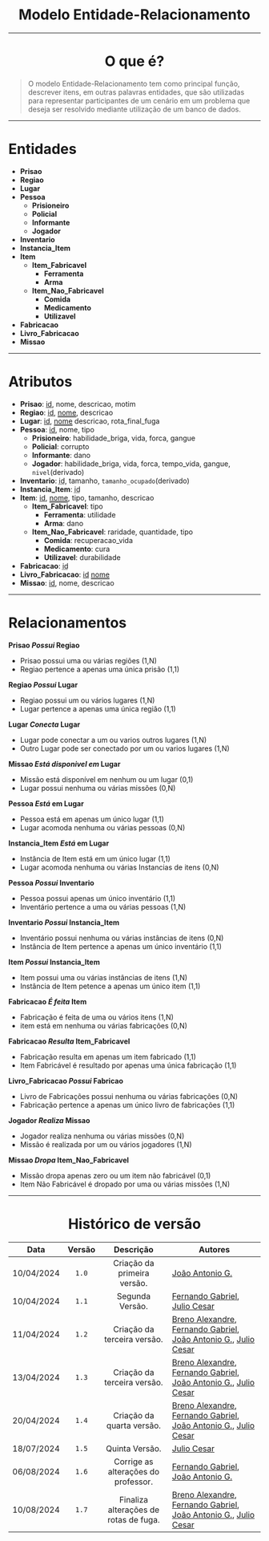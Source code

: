 <center>

# Modelo Entidade-Relacionamento

</center>

---

<center>

# O que é?

</center>

> O modelo Entidade-Relacionamento tem como principal função, descrever itens, em outras palavras entidades, que são
> utilizadas para representar participantes de um cenário em um problema que deseja ser resolvido mediante utilização de
> um banco de dados.

---

# Entidades

- **Prisao**
- **Regiao**
- **Lugar**
- **Pessoa**
    - **Prisioneiro**
    - **Policial**
    - **Informante**
    - **Jogador**
- **Inventario**
- **Instancia_Item**
- **Item**
    - **Item_Fabricavel**
        - **Ferramenta**
        - **Arma**
    - **Item_Nao_Fabricavel**
        - **Comida**
        - **Medicamento**
        - **Utilizavel**
- **Fabricacao**
- **Livro_Fabricacao**
- **Missao**

---

# Atributos

- **Prisao**: <ins>id</ins>, nome, descricao, motim
- **Regiao**: <ins>id</ins>, <span style="text-decoration: underline; text-decoration-style: double;">nome</span>,
  descricao
- **Lugar**: <ins>id</ins>,  <span style="text-decoration: underline; text-decoration-style: double;">nome</span>
  descricao, rota_final_fuga
- **Pessoa**: <ins>id</ins>, nome, tipo
    - **Prisioneiro**: habilidade_briga, vida, forca, gangue
    - **Policial**:  corrupto
    - **Informante**: dano
    - **Jogador**: habilidade_briga, vida, forca, tempo_vida, gangue, `nivel`(derivado)
- **Inventario**: <span style="text-decoration: underline; text-decoration-style: dotted;">id</span>,
  tamanho, `tamanho_ocupado`(derivado)
- **Instancia_Item**: <span style="text-decoration: underline; text-decoration-style: dotted;">id</span>
- **Item**: <ins>id</ins>, <span style="text-decoration: underline; text-decoration-style: double;">nome</span>, tipo,
  tamanho, descricao
    - **Item_Fabricavel**: tipo
        - **Ferramenta**: utilidade
        - **Arma**: dano
    - **Item_Nao_Fabricavel**: raridade, quantidade, tipo
        - **Comida**: recuperacao_vida
        - **Medicamento**: cura
        - **Utilizavel**: durabilidade
- **Fabricacao**: <span style="text-decoration: underline; text-decoration-style: dotted;">id</span>
- **Livro_Fabricacao**: <ins>id</ins> <span style="text-decoration: underline; text-decoration-style: double;">
  nome</span>
- **Missao**: <ins>id</ins>, nome, descricao

---

# Relacionamentos

**Prisao _Possui_ Regiao**

- Prisao possui uma ou várias regiões (1,N)
- Regiao pertence a apenas uma única prisão (1,1)

**Regiao _Possui_ Lugar**

- Regiao possui um ou vários lugares (1,N)
- Lugar pertence a apenas uma única região (1,1)

**Lugar _Conecta_ Lugar**

- Lugar pode conectar a um ou varios outros lugares (1,N)
- Outro Lugar pode ser conectado por um ou varios lugares (1,N)

**Missao _Está disponivel em_ Lugar**

- Missão está disponível em nenhum ou um lugar (0,1)
- Lugar possui nenhuma ou várias missões (0,N)

**Pessoa _Está_ em Lugar**

- Pessoa está em apenas um único lugar (1,1)
- Lugar acomoda nenhuma ou várias pessoas (0,N)

**Instancia_Item _Está_ em Lugar**

- Instância de Item está em um único lugar (1,1)
- Lugar acomoda nenhuma ou várias Instancias de itens (0,N)

**Pessoa _Possui_ Inventario**

- Pessoa possui apenas um único inventário (1,1)
- Inventário pertence a uma ou várias pessoas (1,N)

**Inventario _Possui_ Instancia_Item**

- Inventário possui nenhuma ou várias instâncias de itens (0,N)
- Instância de Item pertence a apenas um único inventário (1,1)

**Item _Possui_ Instancia_Item**

- Item possui uma ou várias instâncias de itens (1,N)
- Instância de Item petence a apenas um único item (1,1)

**Fabricacao _É feita_ Item**

- Fabricação é feita de uma ou vários itens (1,N)
- item está em nenhuma ou várias fabricações (0,N)

**Fabricacao _Resulta_ Item_Fabricavel**

- Fabricação resulta em apenas um item fabricado (1,1)
- Item Fabricável é resultado por apenas uma única fabricação (1,1)

**Livro_Fabricacao _Possui_ Fabricao**

- Livro de Fabricações possui nenhuma ou várias fabricações (0,N)
- Fabricação pertence a apenas um único livro de fabricações (1,1)

**Jogador _Realiza_ Missao**

- Jogador realiza nenhuma ou várias missões (0,N)
- Missão é realizada por um ou vários jogadores (1,N)

**Missao _Dropa_ Item_Nao_Fabricavel**

- Missão dropa apenas zero ou um item não fabricável (0,1)
- Item Não Fabricável é dropado por uma ou várias missões (1,N)

---
<center>

# Histórico de versão

</center>

<div style="margin: 0 auto; width: fit-content;">

|    Data    | Versão |               Descrição               | Autores                                                                                                                                                                                                 |
|:----------:|:------:|:-------------------------------------:|---------------------------------------------------------------------------------------------------------------------------------------------------------------------------------------------------------|
| 10/04/2024 | `1.0`  |      Criação da primeira versão.      | [João Antonio G.](https://github.com/joaoseisei)                                                                                                                                                        |
| 10/04/2024 | `1.1`  |            Segunda Versão.            | [Fernando Gabriel](https://github.com/show-dawn), [Julio Cesar](https://github.com/julio1099)                                                                                                           |
| 11/04/2024 | `1.2`  |      Criação da terceira versão.      | [Breno Alexandre](https://github.com/brenoalexandre0), [Fernando Gabriel](https://github.com/show-dawn), [João Antonio G.](https://github.com/joaoseisei),  [Julio Cesar](https://github.com/julio1099) |
| 13/04/2024 | `1.3`  |      Criação da terceira versão.      | [Breno Alexandre](https://github.com/brenoalexandre0), [Fernando Gabriel](https://github.com/show-dawn), [João Antonio G.](https://github.com/joaoseisei),  [Julio Cesar](https://github.com/julio1099) |
| 20/04/2024 | `1.4`  |       Criação da quarta versão.       | [Breno Alexandre](https://github.com/brenoalexandre0), [Fernando Gabriel](https://github.com/show-dawn), [João Antonio G.](https://github.com/joaoseisei),  [Julio Cesar](https://github.com/julio1099) |
| 18/07/2024 | `1.5`  |            Quinta Versão.             | [Julio Cesar](https://github.com/julio1099)                                                                                                                                                             |
| 06/08/2024 | `1.6`  |  Corrige as alterações do professor.  | [Fernando Gabriel](https://github.com/show-dawn),  [João Antonio G.](https://github.com/joaoseisei)                                                                                                     |
| 10/08/2024 | `1.7`  | Finaliza alterações de rotas de fuga. | [Breno Alexandre](https://github.com/brenoalexandre0), [Fernando Gabriel](https://github.com/show-dawn), [João Antonio G.](https://github.com/joaoseisei),  [Julio Cesar](https://github.com/julio1099) |

</div>